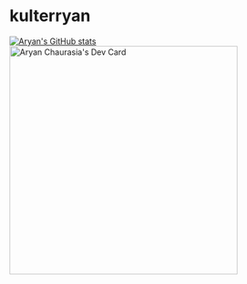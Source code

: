 # kulterryan

[![Aryan's GitHub stats](https://github-readme-stats.vercel.app/api?username=kulterryan)](https://github.com/kulterryan/)
<a href="https://app.daily.dev/thehungrybird"><img src="https://api.daily.dev/devcards/6e352ce270234a18929746988abcfaed.png?r=190" width="400" alt="Aryan Chaurasia's Dev Card"/></a>
